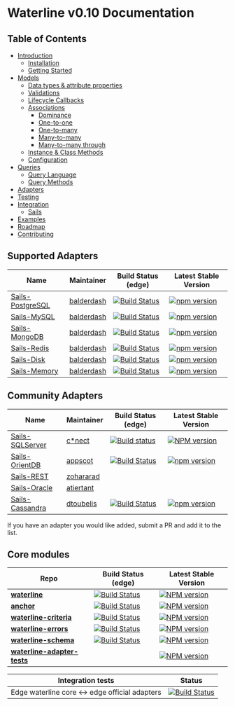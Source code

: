 # Waterline v0.10 Documentation

## Table of Contents

* [Introduction](introduction/introduction.md)
  * [Installation](introduction/installation.md)
  * [Getting Started](introduction/getting-started.md)
* [Models](models/models.md)
  * [Data types & attribute properties](models/data-types-attributes.md)
  * [Validations](models/validations.md)
  * [Lifecycle Callbacks](models/lifecycle-callbacks.md)
  * [Associations](models/associations/associations.md)
    - [Dominance](models/associations/dominance.md)
    - [One-to-one](models/associations/one-to-one.md)
    - [One-to-many](models/associations/one-to-many.md)
    - [Many-to-many](models/associations/many-to-many.md)
    - [Many-to-many through](models/associations/many-to-many-through.md)
  * [Instance & Class Methods](models/instance-class-methods.md)
  * [Configuration](models/configuration.md)
* [Queries](queries/query.md)
  * [Query Language](queries/query-language.md)
  * [Query Methods](queries/query-methods.md)
* [Adapters](adapters/adapters.md)
* [Testing](testing/testing.md)
* [Integration](integration/integration.md)
  * [Sails](integration/sails.md)
* [Examples](examples/examples.md)
* [Roadmap](ROADMAP.md)
* [Contributing](CONTRIBUTING.md)

## Supported Adapters

|    Name                                                                         | Maintainer                                   | Build Status (edge)                                                                                                                         | Latest Stable Version                                                                                     |
|---------------------------------------------------------------------------------|----------------------------------------------|---------------------------------------------------------------------------------------------------------------------------------------------|-----------------------------------------------------------------------------------------------------------|
| [Sails-PostgreSQL](https://github.com/balderdashy/sails-postgresql)             | [balderdash](https://github.com/balderdashy) | [![Build Status](https://travis-ci.org/balderdashy/sails-postgresql.svg?branch=master)](https://travis-ci.org/balderdashy/sails-postgresql) | [![npm version](https://badge.fury.io/js/sails-postgresql.svg)](http://badge.fury.io/js/sails-postgresql) |
| [Sails-MySQL](https://github.com/balderdashy/sails-mysql)                       | [balderdash](https://github.com/balderdashy) | [![Build Status](https://travis-ci.org/balderdashy/sails-mysql.svg?branch=master)](https://travis-ci.org/balderdashy/sails-mysql)           | [![npm version](https://badge.fury.io/js/sails-mysql.svg)](http://badge.fury.io/js/sails-mysql)           |
| [Sails-MongoDB](https://github.com/balderdashy/sails-mongo)                     | [balderdash](https://github.com/balderdashy) | [![Build Status](https://travis-ci.org/balderdashy/sails-mongo.svg?branch=master)](https://travis-ci.org/balderdashy/sails-mongo)           | [![npm version](https://badge.fury.io/js/sails-mongo.svg)](http://badge.fury.io/js/sails-mongo)           |
| [Sails-Redis](https://github.com/balderdashy/sails-redis)                       | [balderdash](https://github.com/balderdashy) | [![Build Status](https://travis-ci.org/balderdashy/sails-redis.svg?branch=master)](https://travis-ci.org/balderdashy/sails-redis)           | [![npm version](https://badge.fury.io/js/sails-redis.svg)](http://badge.fury.io/js/sails-redis) 
| [Sails-Disk](https://github.com/balderdashy/sails-disk)                         | [balderdash](https://github.com/balderdashy) | [![Build Status](https://travis-ci.org/balderdashy/sails-disk.svg?branch=master)](https://travis-ci.org/balderdashy/sails-disk)             | [![npm version](https://badge.fury.io/js/sails-disk.svg)](http://badge.fury.io/js/sails-disk) 
| [Sails-Memory](https://github.com/balderdashy/sails-memory)                     | [balderdash](https://github.com/balderdashy) | [![Build Status](https://travis-ci.org/balderdashy/sails-memory.svg?branch=master)](https://travis-ci.org/balderdashy/sails-memory)         | [![npm version](https://badge.fury.io/js/sails-memory.svg)](http://badge.fury.io/js/sails-memory) 

## Community Adapters

|    Name                                                                         | Maintainer                                   | Build Status (edge)                                                                                                                         | Latest Stable Version                                                                                     |
|---------------------------------------------------------------------------------|----------------------------------------------|---------------------------------------------------------------------------------------------------------------------------------------------|-----------------------------------------------------------------------------------------------------------|
| [Sails-SQLServer](https://github.com/cnect/sails-sqlserver)                     | [c*nect](https://github.com/cnect)           | [![Build status](https://img.shields.io/circleci/project/cnect/sails-sqlserver.svg?style=flat-square)](https://circleci.com/gh/cnect/sails-sqlserver) | [![NPM version](https://img.shields.io/npm/v/sails-sqlserver.svg?style=flat-square)](https://npmjs.org/package/sails-sqlserver)|
| [Sails-OrientDB](https://github.com/appscot/sails-orientdb)                     | [appscot](https://github.com/appscot)        | [![Build Status](https://travis-ci.org/appscot/sails-orientdb.svg?branch=master)](https://travis-ci.org/appscot/sails-orientdb)             | [![npm version](https://badge.fury.io/js/sails-orientdb.svg)](http://badge.fury.io/js/sails-orientdb)|
| [Sails-REST](https://github.com/zohararad/sails-rest)                           | [zohararad](https://github.com/zohararad)    |||
| [Sails-Oracle](https://github.com/atiertant/sails-oracle)                       | [atiertant](https://github.com/atiertant)    |||
| [Sails-Cassandra](https://github.com/dtoubelis/sails-cassandra)                 | [dtoubelis](https://github.com/dtoubelis)    | [![Build Status](https://travis-ci.org/dtoubelis/sails-cassandra.svg?branch=master)](https://travis-ci.org/dtoubelis/sails-cassandra) | [![npm version](https://badge.fury.io/js/sails-cassandra.svg)](http://badge.fury.io/js/sails-cassandra) |

If you have an adapter you would like added, submit a PR and add it to the list.


## Core modules

| Repo          |  Build Status (edge)                  |  Latest Stable Version   |
|---------------|---------------------------------------|--------------------------|
| [**waterline**](http://github.com/balderdashy/waterline) | [![Build Status](https://travis-ci.org/balderdashy/waterline.svg?branch=master)](https://travis-ci.org/balderdashy/waterline) | [![NPM version](https://badge.fury.io/js/waterline.svg)](http://badge.fury.io/js/waterline) |
| [**anchor**](http://github.com/balderdashy/anchor) | [![Build Status](https://travis-ci.org/balderdashy/anchor.svg?branch=master)](https://travis-ci.org/balderdashy/anchor) | [![NPM version](https://badge.fury.io/js/anchor.svg)](http://badge.fury.io/js/anchor) |
| [**waterline-criteria**](http://github.com/balderdashy/waterline-criteria) | [![Build Status](https://travis-ci.org/balderdashy/waterline-criteria.svg?branch=master)](https://travis-ci.org/balderdashy/waterline-criteria) | [![NPM version](https://badge.fury.io/js/waterline-criteria.svg)](http://badge.fury.io/js/waterline-criteria) |
| [**waterline-errors**](http://github.com/vanetix/waterline-errors) | [![Build Status](https://travis-ci.org/vanetix/waterline-errors.svg?branch=master)](https://travis-ci.org/vanetix/waterline-errors) | [![NPM version](https://badge.fury.io/js/waterline-errors.svg)](http://badge.fury.io/js/waterline-errors) |
| [**waterline-schema**](http://github.com/balderdashy/waterline-schema) | [![Build Status](https://travis-ci.org/balderdashy/waterline-schema.svg?branch=master)](https://travis-ci.org/balderdashy/waterline-schema) | [![NPM version](https://badge.fury.io/js/waterline-schema.svg)](http://badge.fury.io/js/waterline-schema) |
| [**waterline-adapter-tests**](http://github.com/balderdashy/waterline-adapter-tests) |  | [![NPM version](https://badge.fury.io/js/waterline-adapter-tests.svg)](http://badge.fury.io/js/waterline-adapter-tests) |

| Integration tests | Status |
|-------------------|--------|
| Edge waterline core <-> edge official adapters | [![Build Status](https://travis-ci.org/balderdashy/waterline-adapter-tests.svg?branch=master)](https://travis-ci.org/balderdashy/waterline-adapter-tests) |

